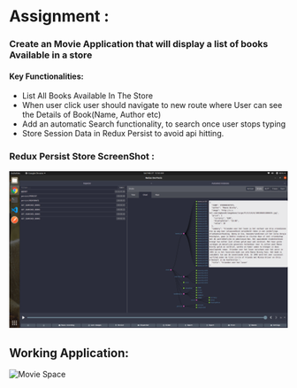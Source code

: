 # Assignment :
### Create an Movie Application that will display a list of books Available in a store

#### Key Functionalities: 
- List All Books Available In The Store
- When user click user should navigate to new route where User can see the Details of Book(Name, Author etc)
- Add an automatic Search functionality, to search once user stops typing
- Store Session Data in Redux Persist to avoid api hitting.


### Redux Persist Store ScreenShot :
![Redux Persist Store](https://github.com/abhinav629/SAU-Feb-Batch-2/blob/main/React%20-%20Morning%20%2B%20Afternoon/Redux%20Persist%20Store.png)



## Working Application: 
![Movie Space](https://github.com/abhinav629/SAU-Feb-Batch-2/blob/main/React%20-%20Morning%20%2B%20Afternoon/simplescreenrecorder-2021-02-27_00.25.35.gif)
